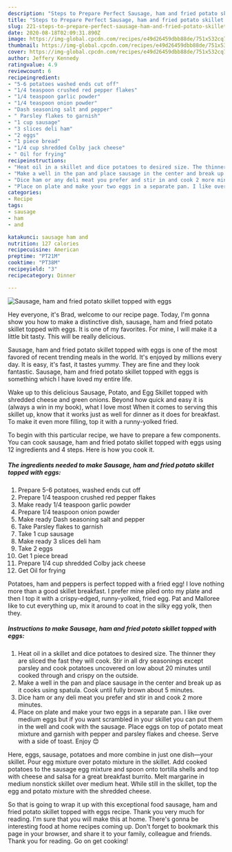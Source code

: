 ```yaml
---
description: "Steps to Prepare Perfect Sausage, ham and fried potato skillet topped with eggs"
title: "Steps to Prepare Perfect Sausage, ham and fried potato skillet topped with eggs"
slug: 221-steps-to-prepare-perfect-sausage-ham-and-fried-potato-skillet-topped-with-eggs
date: 2020-08-18T02:09:31.890Z
image: https://img-global.cpcdn.com/recipes/e49d26459dbb88de/751x532cq70/sausage-ham-and-fried-potato-skillet-topped-with-eggs-recipe-main-photo.jpg
thumbnail: https://img-global.cpcdn.com/recipes/e49d26459dbb88de/751x532cq70/sausage-ham-and-fried-potato-skillet-topped-with-eggs-recipe-main-photo.jpg
cover: https://img-global.cpcdn.com/recipes/e49d26459dbb88de/751x532cq70/sausage-ham-and-fried-potato-skillet-topped-with-eggs-recipe-main-photo.jpg
author: Jeffery Kennedy
ratingvalue: 4.9
reviewcount: 6
recipeingredient:
- "5-6 potatoes washed ends cut off"
- "1/4 teaspoon crushed red pepper flakes"
- "1/4 teaspoon garlic powder"
- "1/4 teaspoon onion powder"
- "Dash seasoning salt and pepper"
- " Parsley flakes to garnish"
- "1 cup sausage"
- "3 slices deli ham"
- "2 eggs"
- "1 piece bread"
- "1/4 cup shredded Colby jack cheese"
- " Oil for frying"
recipeinstructions:
- "Heat oil in a skillet and dice potatoes to desired size. The thinner they are sliced the fast they will cook. Stir in all dry seasonings except parsley and cook potatoes uncovered on low about 20 minutes until cooked through and crispy on the outside."
- "Make a well in the pan and place sausage in the center and break up as it cooks using spatula. Cook until fully brown about 5 minutes."
- "Dice ham or any deli meat you prefer and stir in and cook 2 more minutes."
- "Place on plate and make your two eggs in a separate pan. I like over medium eggs but if you want scrambled in your skillet you can put them in the well and cook with the sausage. Place eggs on top of potato meat mixture and garnish with pepper and parsley flakes and cheese. Serve with a side of toast. Enjoy 😊"
categories:
- Recipe
tags:
- sausage
- ham
- and

katakunci: sausage ham and 
nutrition: 127 calories
recipecuisine: American
preptime: "PT21M"
cooktime: "PT38M"
recipeyield: "3"
recipecategory: Dinner

---
```



![Sausage, ham and fried potato skillet topped with eggs](https://img-global.cpcdn.com/recipes/e49d26459dbb88de/751x532cq70/sausage-ham-and-fried-potato-skillet-topped-with-eggs-recipe-main-photo.jpg)

Hey everyone, it's Brad, welcome to our recipe page. Today, I'm gonna show you how to make a distinctive dish, sausage, ham and fried potato skillet topped with eggs. It is one of my favorites. For mine, I will make it a little bit tasty. This will be really delicious.

Sausage, ham and fried potato skillet topped with eggs is one of the most favored of recent trending meals in the world. It's enjoyed by millions every day. It is easy, it's fast, it tastes yummy. They are fine and they look fantastic. Sausage, ham and fried potato skillet topped with eggs is something which I have loved my entire life.

Wake up to this delicious Sausage, Potato, and Egg Skillet topped with shredded cheese and green onions. Beyond how quick and easy it is (always a win in my book), what I love most When it comes to serving this skillet up, know that it works just as well for dinner as it does for breakfast. To make it even more filling, top it with a runny-yolked fried.


To begin with this particular recipe, we have to prepare a few components. You can cook sausage, ham and fried potato skillet topped with eggs using 12 ingredients and 4 steps. Here is how you cook it.

<!--inarticleads1-->

##### The ingredients needed to make Sausage, ham and fried potato skillet topped with eggs:

1. Prepare 5-6 potatoes, washed ends cut off
1. Prepare 1/4 teaspoon crushed red pepper flakes
1. Make ready 1/4 teaspoon garlic powder
1. Prepare 1/4 teaspoon onion powder
1. Make ready Dash seasoning salt and pepper
1. Take  Parsley flakes to garnish
1. Take 1 cup sausage
1. Make ready 3 slices deli ham
1. Take 2 eggs
1. Get 1 piece bread
1. Prepare 1/4 cup shredded Colby jack cheese
1. Get  Oil for frying


Potatoes, ham and peppers is perfect topped with a fried egg! I love nothing more than a good skillet breakfast. I prefer mine piled onto my plate and then I top it with a crispy-edged, runny-yolked, fried egg. Pat and Malloree like to cut everything up, mix it around to coat in the silky egg yolk, then they. 

<!--inarticleads2-->

##### Instructions to make Sausage, ham and fried potato skillet topped with eggs:

1. Heat oil in a skillet and dice potatoes to desired size. The thinner they are sliced the fast they will cook. Stir in all dry seasonings except parsley and cook potatoes uncovered on low about 20 minutes until cooked through and crispy on the outside.
1. Make a well in the pan and place sausage in the center and break up as it cooks using spatula. Cook until fully brown about 5 minutes.
1. Dice ham or any deli meat you prefer and stir in and cook 2 more minutes.
1. Place on plate and make your two eggs in a separate pan. I like over medium eggs but if you want scrambled in your skillet you can put them in the well and cook with the sausage. Place eggs on top of potato meat mixture and garnish with pepper and parsley flakes and cheese. Serve with a side of toast. Enjoy 😊


Here, eggs, sausage, potatoes and more combine in just one dish—your skillet. Pour egg mixture over potato mixture in the skillet. Add cooked potatoes to the sausage egg mixture and spoon onto tortilla shells and top with cheese and salsa for a great breakfast burrito. Melt margarine in medium nonstick skillet over medium heat. While still in the skillet, top the egg and potato mixture with the shredded cheese. 

So that is going to wrap it up with this exceptional food sausage, ham and fried potato skillet topped with eggs recipe. Thank you very much for reading. I'm sure that you will make this at home. There's gonna be interesting food at home recipes coming up. Don't forget to bookmark this page in your browser, and share it to your family, colleague and friends. Thank you for reading. Go on get cooking!
